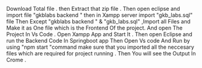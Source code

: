 Download Total file .
then Extract that zip file .
Then open eclipse and import file "gkblabs backend "
then in Xampp server import "gkb_labs.sql" file
Then Except  "gkblabs backend " & "gkb_labs.sql" ,Import all Files and Make it as One file which is the Frontend Of the project.
And open The Project In Vs Code .
Open Xampp App and Start It . 
Then open Eclipse and run the Backend Code In Springboot app 
Then Open Vs code And Run by using "npm start "command
make sure that you imported all the neccesary files which are required for project running .
Then You will see the Output In Crome .
